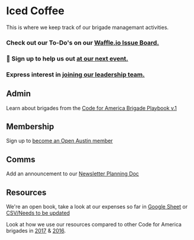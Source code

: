 # Iced Coffee

This is where we keep track of our brigade managemant activities.

### Check out our To-Do's on our [Waffle.io Issue Board.](https://waffle.io/open-austin/iced-coffee)

### 📝 Sign up to help us out [at our next event.](https://github.com/open-austin/iced-coffee/wiki/Open-Austin-Event-Volunteers)

### Express interest in [joining our leadership team.](https://openaustin.typeform.com/to/zyE0a4)

## Admin

Learn about brigades from the [Code for America Brigade Playbook v.1](http://www.codeforamerica.org/brigade/static/playbook_v1_nov2015.pdf)

## Membership

Sign up to [become an Open Austin member](http://tinyurl.com/oamembership)

## Comms
Add an announcement to our [Newsletter Planning Doc](https://docs.google.com/document/d/1E1QGjLEWObfBsTN6IXt1eNu6Dggmm_4W6emLbhllAFQ/edit?usp=sharing)

## Resources

We're an open book, take a look at our expenses so far in [Google Sheet](https://docs.google.com/spreadsheets/d/13yTcEDH-_XsO1erytDJiFceCLrbXtfF8RQxHN6meiUM/edit?usp=sharing) or [CSV/Needs to be updated](https://github.com/open-austin/iced-coffee/blob/master/resources/2017_Expenses.csv)

Look at how we use our resources compared to other Code for America brigades in [2017](https://docs.google.com/spreadsheets/d/1ORwvp9rPOidH-bhTAfzSmUGWpi7AHOKyhrgCKZmkGKQ/edit#gid=0) & [2016](https://docs.google.com/spreadsheets/d/1aHEs3iBPbdb2SAT70dmhuy4Z5LnjC9njXLrKr-H6aDo/edit#gid=0).





